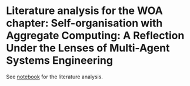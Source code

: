 # Literature analysis for the WOA chapter: Self-organisation with Aggregate Computing: A Reflection Under the Lenses of Multi-Agent Systems Engineering
See [notebook](/notebook.ipynb) for the literature analysis.

